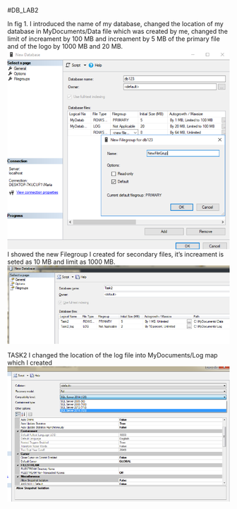 #DB_LAB2

In fig 1. I introduced the name of my database, changed the location of my database
in MyDocuments/Data file which was created by me, changed the limit of increament by 100
MB and increament by 5 MB of the primary file and of the logo by 1000 MB and 20 MB.
<img src = "1.png"/>
I showed the new Filegroup I created for secondary files, it’s increament is
seted as 10 MB and limit as 1000 MB.
<img src = "2.png"/>

TASK2
I changed the location of the log file into MyDocuments/Log map which I created
<img src = "3.png"/>
